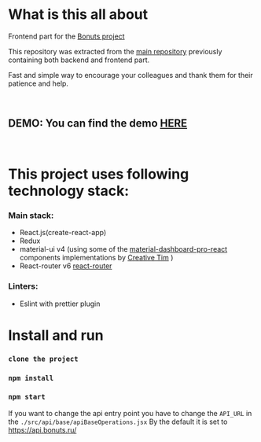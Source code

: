 # What is this all about

Frontend part for the [Bonuts project](https://github.com/tarassov/bonuts)

This repository was extracted from the [main repository](https://github.com/tarassov/bonuts) previously containing both backend and frontend part. 

Fast and simple way to encourage your colleagues and thank them for their patience and help.

&nbsp;

## DEMO: You can find the demo [HERE](https://demo.bonuts.ru)

&nbsp;

# This project uses following technology stack:

### Main stack:

- React.js(create-react-app)
- Redux
- material-ui v4 (using some of the [material-dashboard-pro-react](https://www.creative-tim.com/product/material-dashboard-pro-react) components implementations by [Creative Tim](https://www.creative-tim.com) )
- React-router v6 [react-router](https://github.com/reactjs/react-router.git)

### Linters:

- Eslint with prettier plugin

# Install and run

### `clone the project`

### `npm install`

### `npm start`

If you want to change the api entry point you have to change the `API_URL` in the `./src/api/base/apiBaseOperations.jsx`
By the default it is set to https://api.bonuts.ru/
